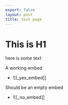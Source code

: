 ```yaml
---
export: false 
layout: post
title: test page
---
```


# This is H1

here is some text

A working embed

- ![[_yes_embed]]

Should be an empty embed

- ![[_no_embed]]
